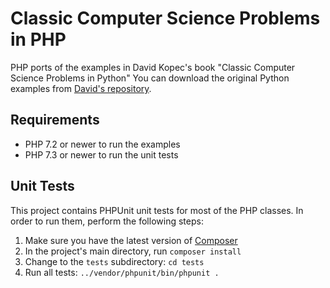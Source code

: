 # Classic Computer Science Problems in PHP
PHP ports of the examples in David Kopec's book "Classic Computer Science Problems in Python"
You can download the original Python examples from [David's repository](https://github.com/davecom/ClassicComputerScienceProblemsInPython).

## Requirements
* PHP 7.2 or newer to run the examples
* PHP 7.3 or newer to run the unit tests

## Unit Tests
This project contains PHPUnit unit tests for most of the PHP classes. In order to run them, perform the following steps:
1. Make sure you have the latest version of [Composer](https://getcomposer.org/)
2. In the project's main directory, run `composer install`
3. Change to the `tests` subdirectory: `cd tests`
4. Run all tests: `../vendor/phpunit/bin/phpunit .`
